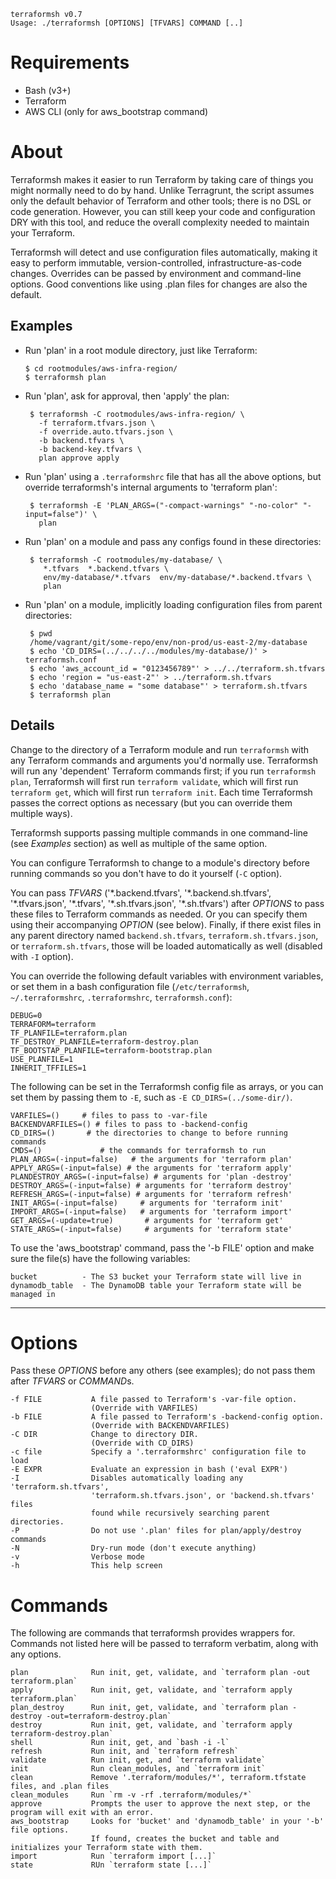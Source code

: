     terraformsh v0.7
    Usage: ./terraformsh [OPTIONS] [TFVARS] COMMAND [..]

# Requirements
 - Bash (v3+)
 - Terraform
 - AWS CLI (only for aws_bootstrap command)

# About
  Terraformsh makes it easier to run Terraform by taking care of things you might
  normally need to do by hand. Unlike Terragrunt, the script assumes only the
  default behavior of Terraform and other tools; there is no DSL or code
  generation. However, you can still keep your code and configuration DRY with
  this tool, and reduce the overall complexity needed to maintain your Terraform.

  Terraformsh will detect and use configuration files automatically, making it
  easy to perform immutable, version-controlled, infrastructure-as-code changes.
  Overrides can be passed by environment and command-line options. Good 
  conventions like using .plan files for changes are also the default.

## Examples

 - Run 'plan' in a root module directory, just like Terraform:

       $ cd rootmodules/aws-infra-region/
       $ terraformsh plan

 - Run 'plan', ask for approval, then 'apply' the plan:

        $ terraformsh -C rootmodules/aws-infra-region/ \
          -f terraform.tfvars.json \
          -f override.auto.tfvars.json \
          -b backend.tfvars \
          -b backend-key.tfvars \
          plan approve apply

 - Run 'plan' using a `.terraformshrc` file that has all the above options,
   but override terraformsh's internal arguments to 'terraform plan':

        $ terraformsh -E 'PLAN_ARGS=("-compact-warnings" "-no-color" "-input=false")' \
          plan

 - Run 'plan' on a module and pass any configs found in these directories:

        $ terraformsh -C rootmodules/my-database/ \
           *.tfvars  *.backend.tfvars \
           env/my-database/*.tfvars  env/my-database/*.backend.tfvars \
           plan

 - Run 'plan' on a module, implicitly loading configuration files from parent directories:

        $ pwd
        /home/vagrant/git/some-repo/env/non-prod/us-east-2/my-database
        $ echo 'CD_DIRS=(../../../../modules/my-database/)' > terraformsh.conf
        $ echo 'aws_account_id = "0123456789"' > ../../terraform.sh.tfvars
        $ echo 'region = "us-east-2"' > ../terraform.sh.tfvars
        $ echo 'database_name = "some database"' > terraform.sh.tfvars
        $ terraformsh plan


## Details

  Change to the directory of a Terraform module and run `terraformsh` with any
  Terraform commands and arguments you'd normally use. Terraformsh will run any
  'dependent' Terraform commands first; if you run `terraformsh plan`, 
  Terraformsh will first run `terraform validate`, which will first run
  `terraform get`, which will first run `terraform init`.
  Each time Terraformsh passes the correct options as necessary (but you can
  override them multiple ways).

  Terraformsh supports passing multiple commands in one command-line (see
  *Examples* section) as well as multiple of the same option.

  You can configure Terraformsh to change to a module's directory before running
  commands so you don't have to do it yourself (`-C` option).

  You can pass *TFVARS* ('\*.backend.tfvars', '\*.backend.sh.tfvars', '\*.tfvars.json',
  '\*.tfvars', '\*.sh.tfvars.json', '\*.sh.tfvars') after *OPTIONS* to pass these
  files to Terraform commands as needed. Or you can specify them using their 
  accompanying *OPTION* (see below). Finally, if there exist files in any parent
  directory named `backend.sh.tfvars`, `terraform.sh.tfvars.json`, or
  `terraform.sh.tfvars`, those will be loaded automatically as well (disabled with
  `-I` option).

  You can override the following default variables with environment variables, or
  set them in a bash configuration file (`/etc/terraformsh`, `~/.terraformshrc`,
  `.terraformshrc`, `terraformsh.conf`):

    DEBUG=0
    TERRAFORM=terraform
    TF_PLANFILE=terraform.plan
    TF_DESTROY_PLANFILE=terraform-destroy.plan
    TF_BOOTSTAP_PLANFILE=terraform-bootstrap.plan
    USE_PLANFILE=1
    INHERIT_TFFILES=1

  The following can be set in the Terraformsh config file as arrays, or you can
  set them by passing them to `-E`, such as `-E CD_DIRS=(../some-dir/)`.

    VARFILES=()     # files to pass to -var-file
    BACKENDVARFILES=() # files to pass to -backend-config
    CD_DIRS=()       # the directories to change to before running commands
    CMDS=()             # the commands for terraformsh to run
    PLAN_ARGS=(-input=false)   # the arguments for 'terraform plan'
    APPLY_ARGS=(-input=false) # the arguments for 'terraform apply'
    PLANDESTROY_ARGS=(-input=false) # arguments for 'plan -destroy'
    DESTROY_ARGS=(-input=false) # arguments for 'terraform destroy'
    REFRESH_ARGS=(-input=false) # arguments for 'terraform refresh'
    INIT_ARGS=(-input=false)     # arguments for 'terraform init'
    IMPORT_ARGS=(-input=false)   # arguments for 'terraform import'
    GET_ARGS=(-update=true)       # arguments for 'terraform get'
    STATE_ARGS=(-input=false)     # arguments for 'terraform state'

  To use the 'aws_bootstrap' command, pass the '-b FILE' option and make sure the
  file(s) have the following variables:

    bucket          - The S3 bucket your Terraform state will live in
    dynamodb_table  - The DynamoDB table your Terraform state will be managed in

---

# Options

  Pass these *OPTIONS* before any others (see examples); do not pass them after
  *TFVARS* or *COMMAND*s.

    -f FILE           A file passed to Terraform's -var-file option.
                      (Override with VARFILES)
    -b FILE           A file passed to Terraform's -backend-config option.
                      (Override with BACKENDVARFILES)
    -C DIR            Change to directory DIR.
                      (Override with CD_DIRS)
    -c file           Specify a '.terraformshrc' configuration file to load
    -E EXPR           Evaluate an expression in bash ('eval EXPR')
    -I                Disables automatically loading any 'terraform.sh.tfvars',
                      'terraform.sh.tfvars.json', or 'backend.sh.tfvars' files 
                      found while recursively searching parent directories.
    -P                Do not use '.plan' files for plan/apply/destroy commands
    -N                Dry-run mode (don't execute anything)
    -v                Verbose mode
    -h                This help screen

# Commands

  The following are commands that terraformsh provides wrappers for. Commands
  not listed here will be passed to terraform verbatim, along with any options.

    plan              Run init, get, validate, and `terraform plan -out terraform.plan`
    apply             Run init, get, validate, and `terraform apply terraform.plan`
    plan_destroy      Run init, get, validate, and `terraform plan -destroy -out=terraform-destroy.plan`
    destroy           Run init, get, validate, and `terraform apply terraform-destroy.plan`
    shell             Run init, get, and `bash -i -l`
    refresh           Run init, and `terraform refresh`
    validate          Run init, get, and `terraform validate`
    init              Run clean_modules, and `terraform init`
    clean             Remove '.terraform/modules/*', terraform.tfstate files, and .plan files
    clean_modules     Run `rm -v -rf .terraform/modules/*`
    approve           Prompts the user to approve the next step, or the program will exit with an error.
    aws_bootstrap     Looks for 'bucket' and 'dynamodb_table' in your '-b' file options.
                      If found, creates the bucket and table and initializes your Terraform state with them.
    import            Run `terraform import [...]`
    state             RUn `terraform state [...]`
